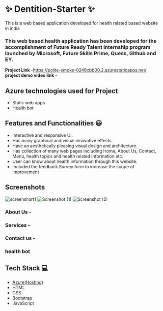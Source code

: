 

# ✨  Dentition-Starter ✨

This is a web based application developed for health related based website in india

### This web based health application has been developed for the accomplishment of Future Ready Talent Internship program launched by Microsoft, Future Skills Prime, Quess, Github and EY.


**Project Link** -https://polite-smoke-0248cbb00.2.azurestaticapps.net/
**project demo video link** - 

## Azure technologies used for Project

- Static web apps
- Health bot

## Features and Functionalities 😃

- Interactive and responsive UI.
- Has many graphical and visual innovative effects.
- Have an aesthetically pleasing visual design and architecture.
- Has collection of many web pages including Home, About Us, Contact, Menu, health topics and health related information etc.
- User can know about health information through this website.
- Included the feedback Survey form to increase the scope of improvement 

## Screenshots
![screenshort1](https://user-images.githubusercontent.com/115787485/203600648-3921e2fd-216f-41b4-a311-2939b2a5f7e4.png)
![Screenshot (1)](https://user-images.githubusercontent.com/115787485/203600765-15f9ceb3-14ce-45da-915e-e6ce18c278de.png)
![Screenshot (2)](https://user-images.githubusercontent.com/115787485/203600684-f8166795-94e0-4194-9823-7fa05ab712d1.png)

### About Us -



### Services -



### Contact us -



### health bot




## Tech Stack 💻

- [Azure(Hosting)](https://azure.microsoft.com/en-in/features/azure-portal/)
- HTML
- CSS
- Bootstrap
- JavaScript
